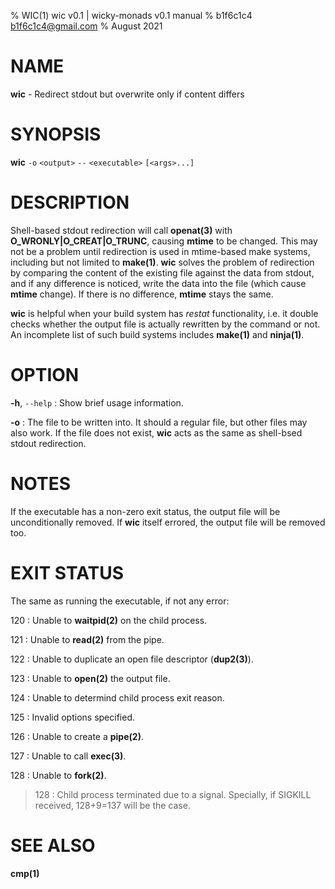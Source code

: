 % WIC(1) wic v0.1 | wicky-monads v0.1 manual
% b1f6c1c4 <b1f6c1c4@gmail.com>
% August 2021

# NAME

**wic** - Redirect stdout but overwrite only if content differs

# SYNOPSIS

**wic** `-o` `<output>` `--` `<executable>` `[<args>...]`

# DESCRIPTION

Shell-based stdout redirection will call **openat(3)** with **O_WRONLY|O_CREAT|O_TRUNC**, causing **mtime** to be changed.
This may not be a problem until redirection is used in mtime-based make systems, including but not limited to **make(1)**.
**wic** solves the problem of redirection by comparing the content of the existing file against the data from stdout, and if any difference is noticed, write the data into the file (which cause **mtime** change).
If there is no difference, **mtime** stays the same.

**wic** is helpful when your build system has *restat* functionality,
i.e. it double checks whether the output file is actually rewritten by the command or not.
An incomplete list of such build systems includes **make(1)** and **ninja(1)**.

# OPTION

**-h**, `--help`
: Show brief usage information.

**-o**
: The file to be written into.
It should a regular file, but other files may also work.
If the file does not exist, **wic** acts as the same as shell-bsed stdout redirection.

# NOTES

If the executable has a non-zero exit status,
the output file will be unconditionally removed.
If **wic** itself errored,
the output file will be removed too.

# EXIT STATUS

The same as running the executable, if not any error:

120
: Unable to **waitpid(2)** on the child process.

121
: Unable to **read(2)** from the pipe.

122
: Unable to duplicate an open file descriptor (**dup2(3)**).

123
: Unable to **open(2)** the output file.

124
: Unable to determind child process exit reason.

125
: Invalid options specified.

126
: Unable to create a **pipe(2)**.

127
: Unable to call **exec(3)**.

128
: Unable to **fork(2)**.

>128
: Child process terminated due to a signal.
Specially, if SIGKILL received, 128+9=137 will be the case.

# SEE ALSO

**cmp(1)**

